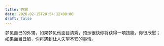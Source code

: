 ```yaml
---
title: 外甥
date: 2020-02-15T20:54:12+08:00
draft: false
---
```


梦见自己的外甥，如果梦见他面目清秀，预示很快你将获得一项技能，你很欣慰；如果面目丑陋，你将遇到让人失望不安的事情。<br>

